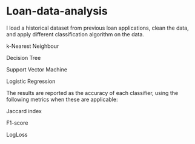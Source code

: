 # Loan-data-analysis
I load a historical dataset from previous loan applications, clean the data, and apply different classification algorithm on the data.

k-Nearest Neighbour

Decision Tree

Support Vector Machine

Logistic Regression

The results are reported as the accuracy of each classifier, using the following metrics when these are applicable:

Jaccard index

F1-score

LogLoss
